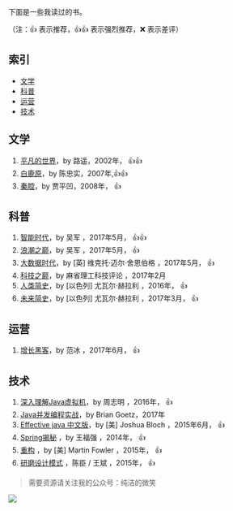 下面是一些我读过的书。

（注：:+1: 表示推荐，:+1::+1: 表示强烈推荐，:x: 表示差评）

## 索引

- [文学](#文学)
- [科普](#科普)
- [运营](#运营)
- [技术](#技术)


## 文学

1. [平凡的世界](https://book.douban.com/subject/24380577/)，by 路遥，2002年， :+1::+1: 
1. [白鹿原](https://book.douban.com/subject/6861664/)，by 陈忠实，2007年,:+1::+1: 
1. [秦腔](https://book.douban.com/subject/3641661/)，by 贾平凹，2008年， :+1:

## 科普

1. [智能时代](https://book.douban.com/subject/26838557/)，by 吴军 ，2017年5月， :+1::+1:
1. [浪潮之巅](https://book.douban.com/subject/6709783/)，by 吴军 ，2017年5月， :+1: 
1. [大数据时代](https://book.douban.com/subject/20429677/)，by [英] 维克托·迈尔·舍恩伯格  ，2017年5月， :+1: 
1. [科技之巅](https://book.douban.com/subject/26891160/)，by  麻省理工科技评论  ，2017年2月 
1. [人类简史](https://book.douban.com/subject/25985021/)，by [以色列] 尤瓦尔·赫拉利  ，2016年， :+1: 
1. [未来简史](https://book.douban.com/subject/26943161/)，by [以色列] 尤瓦尔·赫拉利  ，2017年3月， :+1: 


## 运营
1. [增长黑客](https://book.douban.com/subject/26541801/)，by 范冰  ，2017年6月， :+1:

## 技术

1. [深入理解Java虚拟机](https://book.douban.com/subject/6522893/)，by 周志明 ，2016年， :+1:
1. [Java并发编程实战](https://book.douban.com/subject/10484692/)，by Brian Goetz，2017年
1. [Effective java 中文版](https://book.douban.com/subject/3360807/)，by [美] Joshua Bloch  ，2015年6月， :+1:  
1. [Spring揭秘](https://book.douban.com/subject/3897837/)  ，by 王福强 ，2014年， :+1:  
1. [重构](https://book.douban.com/subject/4262627/) ，by [美] Martin Fowler  ，2015年， :+1:  
1. [研磨设计模式](https://book.douban.com/subject/5343318/) ，陈臣 / 王斌  ，2015年， :+1:  




> 需要资源请关注我的公众号：纯洁的微笑

![](http://www.ityouknow.com/assets/images/keeppuresmile.jpg)